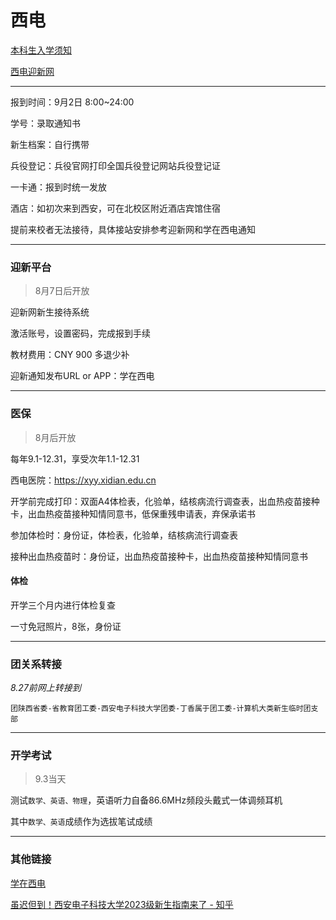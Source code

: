 # 西电

[本科生入学须知](https://kites262.top/xidian/start/)

[西电迎新网](https://xdyx.xidian.edu.cn/)

---

报到时间：9月2日 8:00~24:00

学号：录取通知书

新生档案：自行携带

兵役登记：兵役官网打印全国兵役登记网站兵役登记证

一卡通：报到时统一发放

酒店：如初次来到西安，可在北校区附近酒店宾馆住宿

提前来校者无法接待，具体接站安排参考迎新网和学在西电通知

---

### 迎新平台

> 8月7日后开放

迎新网新生接待系统

激活账号，设置密码，完成报到手续

教材费用：CNY 900 多退少补

迎新通知发布URL or APP：学在西电

---

### 医保

>  8月后开放

每年9.1-12.31，享受次年1.1-12.31

西电医院：https://xyy.xidian.edu.cn

开学前完成打印：双面A4体检表，化验单，结核病流行调查表，出血热疫苗接种卡，出血热疫苗接种知情同意书，低保重残申请表，弃保承诺书

参加体检时：身份证，体检表，化验单，结核病流行调查表

接种出血热疫苗时：身份证，出血热疫苗接种卡，出血热疫苗接种知情同意书

#### 体检

开学三个月内进行体检复查

一寸免冠照片，8张，身份证

---

### 团关系转接

*8.27前网上转接到*

`团陕西省委-省教育团工委-西安电子科技大学团委-丁香属于团工委-计算机大类新生临时团支部`

---

### 开学考试

>  9.3当天

测试`数学、英语、物理`，英语听力自备86.6MHz频段头戴式一体调频耳机

其中`数学、英语`成绩作为选拔笔试成绩

---
### 其他链接

[学在西电](https://learning.xidian.edu.cn/)

[虽迟但到！西安电子科技大学2023级新生指南来了 - 知乎](https://zhuanlan.zhihu.com/p/525955595)
